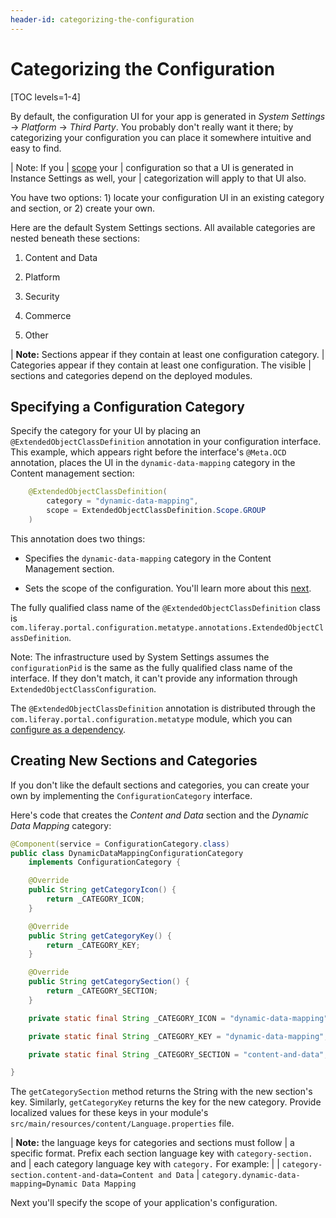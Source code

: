 ```yaml
---
header-id: categorizing-the-configuration
---
```


# Categorizing the Configuration

[TOC levels=1-4]

By default, the configuration UI for your app is generated in *System Settings*
&rarr; *Platform* &rarr; *Third Party*. You probably don't really want it
there; by categorizing your configuration you can place it somewhere intuitive
and easy to find.

| Note: If you
| [scope](/docs/7-2/frameworks/-/knowledge_base/f/scoping-configurations) your
| configuration so that a UI is generated in Instance Settings as well, your
| categorization will apply to that UI also.

You have two options: 1) locate your configuration UI in an existing
category and section, or 2) create your own.

Here are the default  System Settings sections. All available categories are
nested beneath these sections:

1.  Content and Data

2.  Platform

3.  Security 

4.  Commerce

5.  Other

| **Note:** Sections appear if they contain at least one configuration category.
| Categories appear if they contain at least one configuration. The visible
| sections and categories depend on the deployed modules.

## Specifying a Configuration Category

Specify the category for your UI by placing an `@ExtendedObjectClassDefinition`
annotation in your configuration interface. This example, which appears
right before the interface's `@Meta.OCD` annotation, places the UI in the
`dynamic-data-mapping` category in the Content management section:

```java
    @ExtendedObjectClassDefinition(
        category = "dynamic-data-mapping",
        scope = ExtendedObjectClassDefinition.Scope.GROUP
    )
```

This annotation does two things:

-   Specifies the `dynamic-data-mapping` category in the Content Management section.

-   Sets the scope of the configuration. You'll learn more about this 
    [next](/docs/7-2/frameworks/-/knowledge_base/f/scoping-configurations).

The fully qualified class name of the `@ExtendedObjectClassDefinition` class is
`com.liferay.portal.configuration.metatype.annotations.ExtendedObjectClassDefinition`.

Note: The infrastructure used by System Settings assumes the `configurationPid`
is the same as the fully qualified class name of the interface. If they don't
match, it can't provide any information through
`ExtendedObjectClassConfiguration`.

The `@ExtendedObjectClassDefinition` annotation is distributed through the
`com.liferay.portal.configuration.metatype` module, which you can 
[configure as a dependency](/docs/7-2/customization/-/knowledge_base/c/configuring-dependencies). 

## Creating New Sections and Categories

If you don't like the default sections and categories, you can create your own
by implementing the `ConfigurationCategory` interface.

Here's code that creates the *Content and Data* section and the *Dynamic
Data Mapping* category:

```java
@Component(service = ConfigurationCategory.class)
public class DynamicDataMappingConfigurationCategory
	implements ConfigurationCategory {

	@Override
	public String getCategoryIcon() {
		return _CATEGORY_ICON;
	}

	@Override
	public String getCategoryKey() {
		return _CATEGORY_KEY;
	}

	@Override
	public String getCategorySection() {
		return _CATEGORY_SECTION;
	}

	private static final String _CATEGORY_ICON = "dynamic-data-mapping";

	private static final String _CATEGORY_KEY = "dynamic-data-mapping";

	private static final String _CATEGORY_SECTION = "content-and-data";

}

```

The `getCategorySection` method returns the String with the new section's key.
Similarly, `getCategoryKey` returns the key for the new category. Provide
localized values for these keys in your module's
`src/main/resources/content/Language.properties` file.

| **Note:** the language keys for categories and sections must follow
| a specific format. Prefix each section language key with `category-section.` and
| each category language key with `category.` For example:
| 
| `category-section.content-and-data=Content and Data`
| `category.dynamic-data-mapping=Dynamic Data Mapping`

Next you'll specify the scope of your application's configuration.

